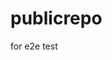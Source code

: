 # publicrepo
for e2e test


















































































































































































































































































































































































































































































































































































































































































































































































































































































































































































































































































































































































































































































































































































































































































































































































































































































































































































































































































































































































































































































































































































































































































